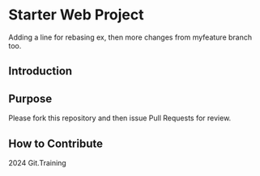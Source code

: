 # Starter Web Project

Adding a line for rebasing ex, then more changes from myfeature branch too. 

## Introduction

## Purpose

Please fork this repository and then issue Pull Requests for review.
## How to Contribute

2024 Git.Training
